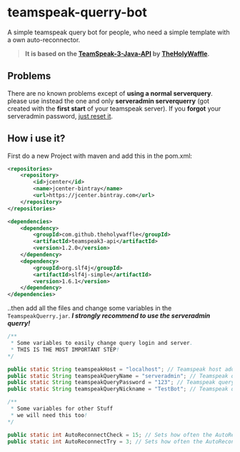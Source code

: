 # teamspeak-querry-bot
A simple teamspeak query bot for people, who need a simple template with a own auto-reconnector.
> **It is based on the [TeamSpeak-3-Java-API](https://github.com/TheHolyWaffle/TeamSpeak-3-Java-API.git) by [TheHolyWaffle](https://github.com/TheHolyWaffle).**

## Problems
There are no known problems except of **using a normal serverquery**. please use instead the one and only **serveradmin serverquerry** (got created with the **first start** of your teamspeak server). If you **forgot** your serveradmin password, [just reset it](https://support.teamspeak.com/hc/en-us/articles/360002712898-How-do-I-change-or-reset-the-password-of-the-serveradmin-Server-Query-account-).

## How i use it?
First do a new Project with maven and add this in the pom.xml:
```pom.xml
<repositories>
    <repository>
        <id>jcenter</id>
        <name>jcenter-bintray</name>
        <url>https://jcenter.bintray.com</url>
    </repository>
</repositories>

<dependencies>
    <dependency>
        <groupId>com.github.theholywaffle</groupId>
        <artifactId>teamspeak3-api</artifactId>
        <version>1.2.0</version>
    </dependency>
    <dependency>
        <groupId>org.slf4j</groupId>
        <artifactId>slf4j-simple</artifactId>
        <version>1.6.1</version>
    </dependency>
</dependencies>
```
..then add all the files and change some variables in  the `TeamspeakQuerry.jar`.
***I strongly recommend to use the serveradmin querry!***
```java
/**
 * Some variables to easily change query login and server.
 * THIS IS THE MOST IMPORTANT STEP!
*/

public static String teamspeakHost = "localhost"; // Teamspeak host address
public static String teamspeakQueryName = "serveradmin"; // Teamspeak query name
public static String teamspeakQueryPassword = "123"; // Teamspeak query password
public static String teamspeakQueryNickname = "TestBot"; // Teamspeak query nickname

/**
 * Some variables for other Stuff
 * we will need this too!
*/

public static int AutoReconnectCheck = 15; // Sets how often the AutoReconnect will check in SECONDS
public static int AutoReconnectTry = 3; // Sets how often the AutoReconnect will try to reconnect, if it isn't connected in SECONDS
```

